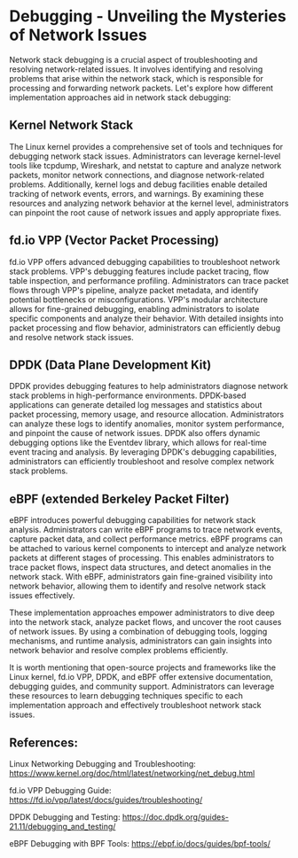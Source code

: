 # Debugging - Unveiling the Mysteries of Network Issues
Network stack debugging is a crucial aspect of troubleshooting and resolving network-related issues. It involves identifying and resolving problems that arise within the network stack, which is responsible for processing and forwarding network packets. Let's explore how different implementation approaches aid in network stack debugging:

## Kernel Network Stack
The Linux kernel provides a comprehensive set of tools and techniques for debugging network stack issues. Administrators can leverage kernel-level tools like tcpdump, Wireshark, and netstat to capture and analyze network packets, monitor network connections, and diagnose network-related problems. Additionally, kernel logs and debug facilities enable detailed tracking of network events, errors, and warnings. By examining these resources and analyzing network behavior at the kernel level, administrators can pinpoint the root cause of network issues and apply appropriate fixes.

## fd.io VPP (Vector Packet Processing)
fd.io VPP offers advanced debugging capabilities to troubleshoot network stack problems. VPP's debugging features include packet tracing, flow table inspection, and performance profiling. Administrators can trace packet flows through VPP's pipeline, analyze packet metadata, and identify potential bottlenecks or misconfigurations. VPP's modular architecture allows for fine-grained debugging, enabling administrators to isolate specific components and analyze their behavior. With detailed insights into packet processing and flow behavior, administrators can efficiently debug and resolve network stack issues.

## DPDK (Data Plane Development Kit)
DPDK provides debugging features to help administrators diagnose network stack problems in high-performance environments. DPDK-based applications can generate detailed log messages and statistics about packet processing, memory usage, and resource allocation. Administrators can analyze these logs to identify anomalies, monitor system performance, and pinpoint the cause of network issues. DPDK also offers dynamic debugging options like the Eventdev library, which allows for real-time event tracing and analysis. By leveraging DPDK's debugging capabilities, administrators can efficiently troubleshoot and resolve complex network stack problems.

## eBPF (extended Berkeley Packet Filter)
eBPF introduces powerful debugging capabilities for network stack analysis. Administrators can write eBPF programs to trace network events, capture packet data, and collect performance metrics. eBPF programs can be attached to various kernel components to intercept and analyze network packets at different stages of processing. This enables administrators to trace packet flows, inspect data structures, and detect anomalies in the network stack. With eBPF, administrators gain fine-grained visibility into network behavior, allowing them to identify and resolve network stack issues effectively.

These implementation approaches empower administrators to dive deep into the network stack, analyze packet flows, and uncover the root causes of network issues. By using a combination of debugging tools, logging mechanisms, and runtime analysis, administrators can gain insights into network behavior and resolve complex problems efficiently.

It is worth mentioning that open-source projects and frameworks like the Linux kernel, fd.io VPP, DPDK, and eBPF offer extensive documentation, debugging guides, and community support. Administrators can leverage these resources to learn debugging techniques specific to each implementation approach and effectively troubleshoot network stack issues.

## References:
Linux Networking Debugging and Troubleshooting: https://www.kernel.org/doc/html/latest/networking/net_debug.html

fd.io VPP Debugging Guide: https://fd.io/vpp/latest/docs/guides/troubleshooting/

DPDK Debugging and Testing: https://doc.dpdk.org/guides-21.11/debugging_and_testing/

eBPF Debugging with BPF Tools: https://ebpf.io/docs/guides/bpf-tools/
